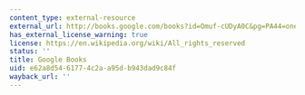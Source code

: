 ```yaml
---
content_type: external-resource
external_url: http://books.google.com/books?id=Omuf-cUDyA0C&pg=PA44=onepage
has_external_license_warning: true
license: https://en.wikipedia.org/wiki/All_rights_reserved
status: ''
title: Google Books
uid: e62a8d54-6177-4c2a-a95d-b943dad9c84f
wayback_url: ''
---
```

